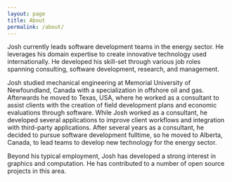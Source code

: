 ```yaml
---
layout: page
title: About
permalink: /about/
---
```


Josh currently leads software development teams in the energy sector. He leverages his domain expertise to create innovative technology used internationally. He developed his skill-set through various job roles spanning consulting, software development, research, and management.

Josh studied mechanical engineering at Memorial University of Newfoundland, Canada with a specialization in offshore oil and gas. Afterwards he moved to Texas, USA, where he worked as a consultant to assist clients with the creation of field development plans and economic evaluations through software. While Josh worked as a consultant, he developed several applications to improve client workflows and integration with third-party applications. After several years as a consultant, he decided to pursue software development fulltime, so he moved to Alberta, Canada, to lead teams to develop new technology for the energy sector.

Beyond his typical employment, Josh has developed a strong interest in graphics and computation. He has contributed to a number of open source projects in this area.
